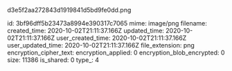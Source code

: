 d3e5f2aa272843d1919841d5bd9fe0dd.png

id: 3bf96dff5b23473a8994e390317c7065
mime: image/png
filename: 
created_time: 2020-10-02T21:11:37.166Z
updated_time: 2020-10-02T21:11:37.166Z
user_created_time: 2020-10-02T21:11:37.166Z
user_updated_time: 2020-10-02T21:11:37.166Z
file_extension: png
encryption_cipher_text: 
encryption_applied: 0
encryption_blob_encrypted: 0
size: 11386
is_shared: 0
type_: 4